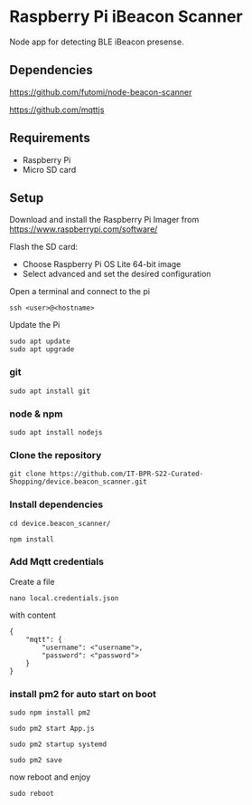 # Raspberry Pi iBeacon Scanner
Node app for detecting BLE iBeacon presense.

## Dependencies 
https://github.com/futomi/node-beacon-scanner

https://github.com/mqttjs


## Requirements

* Raspberry Pi
* Micro SD card 

## Setup 
Download and install the Raspberry Pi Imager from https://www.raspberrypi.com/software/

Flash the SD card:
* Choose Raspberry Pi OS Lite 64-bit image
* Select advanced and set the desired configuration

Open a terminal and connect to the pi 
```
ssh <user>@<hostname>
```

Update the Pi
```
sudo apt update
sudo apt upgrade
```

### git
```
sudo apt install git
```
### node & npm
```
sudo apt install nodejs
```
### Clone the repository
```
git clone https://github.com/IT-BPR-S22-Curated-Shopping/device.beacon_scanner.git
```
### Install dependencies 
``` 
cd device.beacon_scanner/

npm install
```

### Add Mqtt credentials
Create a file
```
nano local.credentials.json
```
with content
```
{
    "mqtt": {
        "username": <"username">,
        "password": <"password">
    }
}
```

### install pm2 for auto start on boot
```
sudo npm install pm2

sudo pm2 start App.js

sudo pm2 startup systemd

sudo pm2 save
```

now reboot and enjoy

```
sudo reboot
```




